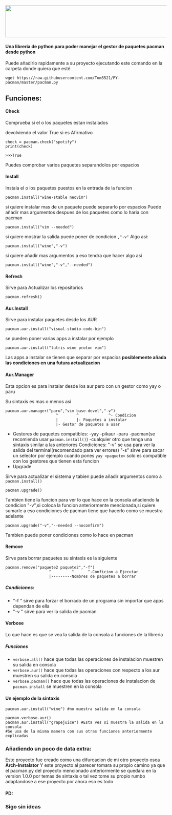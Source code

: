 <img src="https://github.com/Tom5521/PY-pacman/blob/82a8b8ea22d748ab728b7acbf174562c9adf2f72/PY-pacman.png" width="1000" height="100" />

#### Una libreria de python para poder manejar el gestor de paquetes pacman desde python


Puede añadirlo rapidamente a su proyecto ejecutando este comando en la carpeta donde quiera que esté
```
wget https://raw.githubusercontent.com/Tom5521/PY-pacman/master/pacman.py
```

## Funciones:

#### Check

Comprueba si el o los paquetes estan instalados

devolviendo el valor True si es Afirmativo

```
check = pacman.check("spotify")
print(check)

>>>True
```
Puedes comprobar varios paquetes separandolos por espacios

#### Install

Instala el o los paquetes puestos en la entrada de la funcion
```
pacman.install("wine-stable neovim")
```
si quiere instalar mas de un paquete puede separarlo por espacios
Puede añadir mas argumentos despues de los paquetes como lo haria con pacman
```
pacman.install("vim --needed")
```
si quiere mostrar la salida puede poner de condicion ```,"-v"```
Algo asi:
```
pacman.install("wine","-v")
```
si quiere añadir mas argumentos a eso tendra que hacer algo asi
```
pacman.install("wine","-v","--needed")
```


#### Refresh

Sirve para Actualizar los repositorios
```
pacman.refresh()
```
#### Aur.Install

Sirve para instalar paquetes desde los AUR
```
pacman.aur.install("visual-studio-code-bin")
```
se pueden poner varias apps a instalar por ejemplo
```
pacman.aur.install("lutris wine proton vim")
```
Las apps a instalar se tienen que separar por espacios
**posiblemente añada las condiciones en una futura actualizacion**
#### Aur.Manager
Esta opcion es para instalar desde los aur pero con un gestor como yay o paru

Su sintaxis es mas o menos asi
```
pacman.aur.manager("paru","vim base-devel","-v")
                      ^        ^             ^- Condicion
                      |        |- Paquetes a instalar     
                      |- Gestor de paquetes a usar 
```
- Gestores de paquetes compatibles:
    -yay
    -pikaur
    -paru
    -pacman(se recomienda usar ```pacman.install()```)
    -cualquier otro que tenga una sintaxis similar a las anteriores
Condiciones:
    "-v" se usa para ver la salida del terminal(recomendado para ver errores)
    "-s" sirve para sacar un selector por ejemplo cuando pones ```yay <paquete>``` solo es compatible con los gestores que tienen esta funcion
- Upgrade

Sirve para actualizar el sistema y tabien puede añadir argumentos como a ```pacman.install()```

```
pacman.upgrade()
```
Tambien tiene la funcion para ver lo que hace en la consola añadiendo la condicion "-v",si coloca la funcion anteriormente mencionada,si quiere sumarle a eso condiciones de pacman tiene que hacerlo como se muestra adelante
```
pacman.upgrade("-v","--needed --noconfirm")
```
Tambien puede poner condiciones como lo hace en pacman

#### Remove
Sirve para borrar paquetes su sintaxis es la siguiente
```
pacman.remove("paquete2 paquete2","-f")
                   ^         ^      ^-Conficion a Ejecutar 
                   |---------Nombres de paquetes a borrar
```
##### Condiciones:
- "-f " sirve para forzar el borrado de un programa sin importar que apps dependan de ella
- "-v " sirve para ver la salida de pacman

#### Verbose
Lo que hace es que se vea la salida de la consola a funciones de la libreria
##### Funciones
- ```verbose.all()``` hace que todas las operaciones de instalacion muestren su salida en consola
- ```verbose.aur()``` hace que todas las operaciones con respecto a los aur muestren su salida en consola
- ```verbose.pacman()``` hace que todas las operaciones de instalacion de ```pacman.install``` se muestren en la consola
#### Un ejemplo de la sintaxis
```
pacman.aur.install("wine") #no muestra salida en la consola

pacman.verbose.aur()
pacman.aur.install("grapejuice") #Esta ves si muestra la salida en la consola
#Se usa de la misma manera con sus otras funciones anteriormente explicadas
```
### Añadiendo un poco de data extra:
Este proyecto fue creado como una difurcacion de mi otro proyecto osea **Arch-Instalator**
Y este proyecto al parecer tomara su propio camino ya que el pacman.py del proyecto mencionado anteriormente se quedara en la version 1.0.0 por temas de sintaxis
o tal vez tome su propio rumbo adaptandose a ese proyecto
por ahora eso es todo

#### PD:
### Sigo sin ideas 
